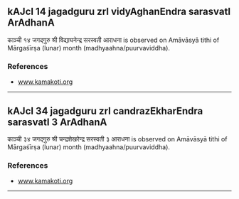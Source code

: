 ## kAJcI 14 jagadguru zrI vidyAghanEndra sarasvatI ArAdhanA
काञ्ची १४ जगद्गुरु श्री विद्याघनेन्द्र सरस्वती आराधना is observed on Amāvāsyā tithi of Mārgaśīrṣa (lunar) month (madhyaahna/puurvaviddha).


### References
* www.kamakoti.org


---
## kAJcI 34 jagadguru zrI candrazEkharEndra sarasvatI 3 ArAdhanA
काञ्ची ३४ जगद्गुरु श्री चन्द्रशेखरेन्द्र सरस्वती ३ आराधना is observed on Amāvāsyā tithi of Mārgaśīrṣa (lunar) month (madhyaahna/puurvaviddha).


### References
* www.kamakoti.org


---

